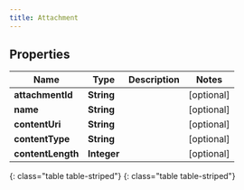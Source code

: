 ```yaml
---
title: Attachment
---
```


## Properties

| Name | Type | Description | Notes |
| ------------ | ------------- | ------------- | ------------- |
| **attachmentId** | **String** |  |  [optional] |
| **name** | **String** |  |  [optional] |
| **contentUri** | **String** |  |  [optional] |
| **contentType** | **String** |  |  [optional] |
| **contentLength** | **Integer** |  |  [optional] |
{: class="table table-striped"}
{: class="table table-striped"}


